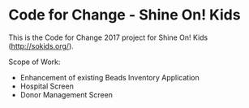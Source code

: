 # Code for Change - Shine On! Kids

This is the Code for Change 2017 project for Shine On! Kids (http://sokids.org/).

Scope of Work:
* Enhancement of existing Beads Inventory Application
* Hospital Screen
* Donor Management Screen
